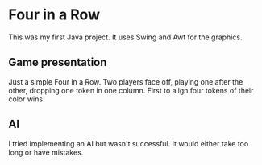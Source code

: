 # Four in a Row
This was my first Java project. It uses Swing and Awt for the graphics.

## Game presentation
Just a simple Four in a Row.
Two players face off, playing one after the other, dropping one token in one column. First to align four tokens of their color wins.

## AI
I tried implementing an AI but wasn't successful. It would either take too long or have mistakes.
